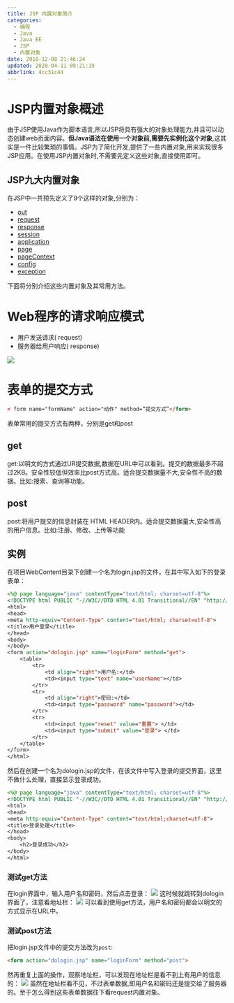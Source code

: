 ```yaml
---
title: JSP 内置对象简介
categories: 
  - 编程
  - Java
  - Java EE
  - JSP
  - 内置对象
date: 2018-12-08 21:46:24
updated: 2020-04-11 09:21:19
abbrlink: 4cc31c44
---
```

# JSP内置对象概述 #
由于JSP使用Java作为脚本语言,所以JSP将具有强大的对象处理能力,并且可以动态创建web页面内容。**但Java语法在使用一个对象前,需要先实例化这个对象**,这其实是一件比较繁琐的事情。JSP为了简化开发,提供了一些内置对象,用来实现很多JSP应用。在使用JSP内置对象时,不需要先定义这些对象,直接使用即可。
## JSP九大内置对象 ##
在JSP中一共预先定义了9个这样的对象,分别为：
- [out](/blog/8c60ed62/)
- [request](/blog/d5e5b83f/)
- [response](/blog/ddf72c82/)
- [session](/blog/240051d/)
- [application](/blog/bc7737a8/)
- [page](/blog/ee24a152/#page内置对象)
- [pageContext](/blog/ee24a152/#pageContext内置对象)
- [config](/blog/ee24a152/#Config内置对象)
- [exception](/blog/ee24a152/#Exception内置对象)

下面将分别介绍这些内置对象及其常用方法。
# Web程序的请求响应模式 #
- 用户发送请求( request)
- 服务器给用户响应( response)

![](https://image-1257720033.cos.ap-shanghai.myqcloud.com/blog/Java/JSP/innerClass/request_response.png)

# 表单的提交方式 #
```html
< form name="formName" action="动作" method=“提交方式”</form>
```
表单常用的提交方式有两种，分别是get和post
## get ##
get:以明文的方式通过UR提交数据,数据在URL中可以看到。提交的数据最多不超过2KB。安全性较低但效率比post方式高。适合提交数据量不大,安全性不高的数据。比如:搜索、查询等功能。
## post ##
post:将用户提交的信息封装在 HTML HEADER内。适合提交数据量大,安全性高的用户信息。比如:注册、修改、上传等功能
## 实例 ##
在项目WebContent目录下创建一个名为login.jsp的文件，在其中写入如下的登录表单：
```jsp
<%@ page language="java" contentType="text/html; charset=utf-8"%>
<!DOCTYPE html PUBLIC "-//W3C//DTD HTML 4.01 Transitional//EN" "http://www.w3.org/TR/html4/loose.dtd">
<html>
<head>
<meta http-equiv="Content-Type" content="text/html; charset=utf-8">
<title>用户登录</title>
</head>
<body>
</body>
<form action="dologin.jsp" name="loginForm" method="get">
    <table>
        <tr>
            <td align="right">用户名:</td>
            <td><input type="text" name="userName"></td>
        </tr>
        <tr>
            <td align="right">密码:</td>
            <td><input type="password" name="password"></td>
        </tr>
        <tr>
            <td><input type="reset" value="重置"> </td>
            <td><input type="submit" value="登录"> </td>
        </tr>
    </table>
</form>
</html>
```
然后在创建一个名为dologin.jsp的文件，在该文件中写入登录的提交界面，这里不做什么处理，直接显示登录成功。
```jsp
<%@ page language="java" contentType="text/html; charset=utf-8"%>
<!DOCTYPE html PUBLIC "-//W3C//DTD HTML 4.01 Transitional//EN" "http://www.w3.org/TR/html4/loose.dtd">
<html>
<head>
<meta http-equiv="Content-Type" content="text/html;charset=utf-8">
<title>登录处理</title>
</head>
<body>
    <h2>登录成功</h2>
</body>
</html>
```
### 测试get方法 ###
在login界面中，输入用户名和密码，然后点击登录：
![](https://image-1257720033.cos.ap-shanghai.myqcloud.com/blog/Java/JSP/innerClass/get_post/login.png)
这时候就跳转到dologin界面了，注意看地址栏：
![](https://image-1257720033.cos.ap-shanghai.myqcloud.com/blog/Java/JSP/innerClass/get_post/dologin_get.png)
可以看到使用get方法，用户名和密码都会以明文的方式显示在URL中。
### 测试post方法 ###
把login.jsp文件中的提交方法改为`post`:
```html
<form action="dologin.jsp" name="loginForm" method="post">
```
然再重复上面的操作，观察地址栏，可以发现在地址栏是看不到上有用户的信息的：
![](https://image-1257720033.cos.ap-shanghai.myqcloud.com/blog/Java/JSP/innerClass/get_post/dologin_post.png)
虽然在地址栏看不见，不过表单数据,即用户名和密码还是提交给了服务器的。至于怎么得到这些表单数据往下看request内置对象。
